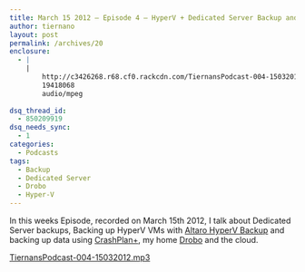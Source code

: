 ```yaml
---
title: March 15 2012 – Episode 4 – HyperV + Dedicated Server Backup and Crashplan
author: tiernano
layout: post
permalink: /archives/20
enclosure:
  - |
    |
        http://c3426268.r68.cf0.rackcdn.com/TiernansPodcast-004-15032012.mp3
        19418068
        audio/mpeg
        
dsq_thread_id:
  - 850209919
dsq_needs_sync:
  - 1
categories:
  - Podcasts
tags:
  - Backup
  - Dedicated Server
  - Drobo
  - Hyper-V
---
```

In this weeks Episode, recorded on March 15th 2012, I talk about Dedicated Server backups, Backing up HyperV VMs with [Altaro HyperV Backup][1] and backing up data using [CrashPlan+][2], my home [Drobo][3] and the cloud.

[TiernansPodcast-004-15032012.mp3 ][4]

 [1]: http://altaro.com/hyper-v-backup/
 [2]: http://www.crashplan.com/consumer/crashplan-plus.html
 [3]: http://www.drobo.com
 [4]: http://c3426268.r68.cf0.rackcdn.com/TiernansPodcast-004-15032012.mp3